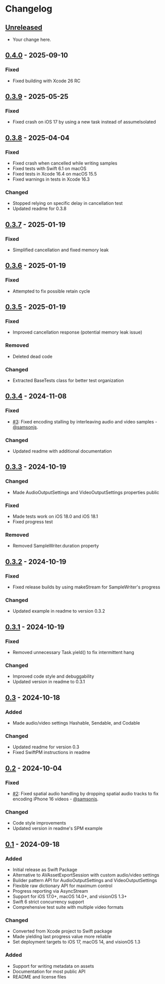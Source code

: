 # Changelog

## [Unreleased]

- Your change here.

[Unreleased]: https://github.com/samsonjs/SJSAssetExportSession/compare/0.4.0...HEAD

## [0.4.0] - 2025-09-10

### Fixed
- Fixed building with Xcode 26 RC

[0.4.0]: https://github.com/samsonjs/SJSAssetExportSession/compare/0.3.9...0.4.0

## [0.3.9] - 2025-05-25

### Fixed
- Fixed crash on iOS 17 by using a new task instead of assumeIsolated

[0.3.9]: https://github.com/samsonjs/SJSAssetExportSession/compare/0.3.8...0.3.9

## [0.3.8] - 2025-04-04

### Fixed
- Fixed crash when cancelled while writing samples
- Fixed tests with Swift 6.1 on macOS
- Fixed tests in Xcode 16.4 on macOS 15.5
- Fixed warnings in tests in Xcode 16.3

### Changed
- Stopped relying on specific delay in cancellation test
- Updated readme for 0.3.8

[0.3.8]: https://github.com/samsonjs/SJSAssetExportSession/compare/0.3.7...0.3.8

## [0.3.7] - 2025-01-19

### Fixed
- Simplified cancellation and fixed memory leak

[0.3.7]: https://github.com/samsonjs/SJSAssetExportSession/compare/0.3.6...0.3.7

## [0.3.6] - 2025-01-19

### Fixed
- Attempted to fix possible retain cycle

[0.3.6]: https://github.com/samsonjs/SJSAssetExportSession/compare/0.3.5...0.3.6

## [0.3.5] - 2025-01-19

### Fixed
- Improved cancellation response (potential memory leak issue)

### Removed
- Deleted dead code

### Changed
- Extracted BaseTests class for better test organization

[0.3.5]: https://github.com/samsonjs/SJSAssetExportSession/compare/0.3.4...0.3.5

## [0.3.4] - 2024-11-08

### Fixed
- [#3](https://github.com/samsonjs/SJSAssetExportSession/pull/3): Fixed encoding stalling by interleaving audio and video samples - [@samsonjs](https://github.com/samsonjs).

### Changed
- Updated readme with additional documentation

[0.3.4]: https://github.com/samsonjs/SJSAssetExportSession/compare/0.3.3...0.3.4

## [0.3.3] - 2024-10-19

### Changed
- Made AudioOutputSettings and VideoOutputSettings properties public

### Fixed
- Made tests work on iOS 18.0 and iOS 18.1
- Fixed progress test

### Removed
- Removed SampleWriter.duration property

[0.3.3]: https://github.com/samsonjs/SJSAssetExportSession/compare/0.3.2...0.3.3

## [0.3.2] - 2024-10-19

### Fixed
- Fixed release builds by using makeStream for SampleWriter's progress

### Changed
- Updated example in readme to version 0.3.2

[0.3.2]: https://github.com/samsonjs/SJSAssetExportSession/compare/0.3.1...0.3.2

## [0.3.1] - 2024-10-19

### Fixed
- Removed unnecessary Task.yield() to fix intermittent hang

### Changed
- Improved code style and debuggability
- Updated version in readme to 0.3.1

[0.3.1]: https://github.com/samsonjs/SJSAssetExportSession/compare/0.3...0.3.1

## [0.3] - 2024-10-18

### Added
- Made audio/video settings Hashable, Sendable, and Codable

### Changed
- Updated readme for version 0.3
- Fixed SwiftPM instructions in readme

[0.3]: https://github.com/samsonjs/SJSAssetExportSession/compare/0.2...0.3

## [0.2] - 2024-10-04

### Fixed
- [#2](https://github.com/samsonjs/SJSAssetExportSession/pull/2): Fixed spatial audio handling by dropping spatial audio tracks to fix encoding iPhone 16 videos - [@samsonjs](https://github.com/samsonjs).

### Changed
- Code style improvements
- Updated version in readme's SPM example

[0.2]: https://github.com/samsonjs/SJSAssetExportSession/compare/0.1...0.2

## [0.1] - 2024-09-18

### Added
- Initial release as Swift Package
- Alternative to AVAssetExportSession with custom audio/video settings
- Builder pattern API for AudioOutputSettings and VideoOutputSettings
- Flexible raw dictionary API for maximum control
- Progress reporting via AsyncStream
- Support for iOS 17.0+, macOS 14.0+, and visionOS 1.3+
- Swift 6 strict concurrency support
- Comprehensive test suite with multiple video formats

### Changed
- Converted from Xcode project to Swift package
- Made yielding last progress value more reliable
- Set deployment targets to iOS 17, macOS 14, and visionOS 1.3

### Added
- Support for writing metadata on assets
- Documentation for most public API
- README and license files

[0.1]: https://github.com/samsonjs/SJSAssetExportSession/releases/tag/0.1
